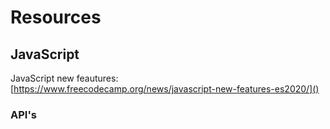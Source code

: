 # Resources

## JavaScript
JavaScript new feautures: [https://www.freecodecamp.org/news/javascript-new-features-es2020/]()

### API's


